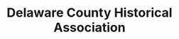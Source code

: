 ---
layout: repo
title: "Delaware County Historical Association"
id: 20049
permalink: repos/20049/
---